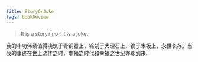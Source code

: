 ```yaml
---
title: StoryOrJoke
tags: bookReview
---
```


> It is a story? no ! it is a joke.  

我的丰功伟绩值得浇筑于青铜器上，铭刻于大理石上，镌于木板上，永世长存。当我的事迹在世上流传之时，幸福之时代和幸福之世纪亦即到来.

